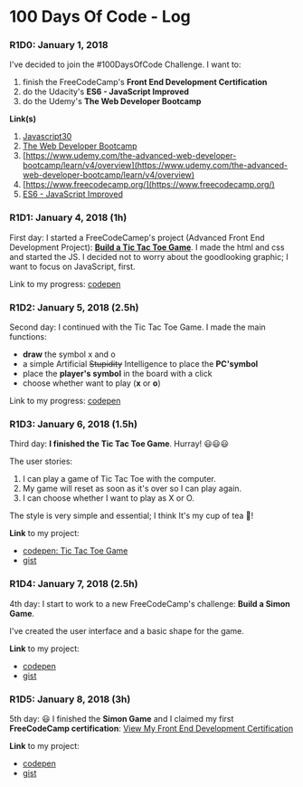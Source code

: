 # 100 Days Of Code - Log

### R1D0: January 1, 2018

I've decided to join the #100DaysOfCode Challenge.
I want to:
1. finish the FreeCodeCamp's **Front End Development Certification**
2. do the Udacity's **ES6 - JavaScript Improved** 
3. do the Udemy's **The Web Developer Bootcamp**

**Link(s)**
1. [Javascript30](https://javascript30.com/)
2. [The Web Developer Bootcamp](https://www.udemy.com/the-web-developer-bootcamp/learn/v4/overview)
3. [https://www.udemy.com/the-advanced-web-developer-bootcamp/learn/v4/overview](https://www.udemy.com/the-advanced-web-developer-bootcamp/learn/v4/overview)
4. [https://www.freecodecamp.org/](https://www.freecodecamp.org/)
5. [ES6 - JavaScript Improved](https://eu.udacity.com/course/es6-javascript-improved--ud356)

### R1D1: January 4, 2018 (1h)

First day: I started a FreeCodeCamep's project (Advanced Front End Development Project): **[Build a Tic Tac Toe Game](https://www.freecodecamp.org/challenges/build-a-tic-tac-toe-game)**.
I made the html and css and started the JS.
I decided not to worry about the goodlooking graphic; I want to focus on JavaScript, first.

Link to my progress: [codepen](https://codepen.io/el3um4s/pen/rpGwdL)


### R1D2: January 5, 2018 (2.5h)

Second day: I continued with the Tic Tac Toe Game. I made the main functions:
* **draw** the symbol x and o
* a simple Artificial ~~Stupidity~~ Intelligence to place the **PC'symbol**
* place the **player's symbol** in the board with a click
* choose whether want to play (**x** or **o**)

Link to my progress: [codepen](https://codepen.io/el3um4s/pen/rpGwdL)

### R1D3: January 6, 2018 (1.5h)

Third day: **I finished the Tic Tac Toe Game**. Hurray! :smiley::smiley::smiley:

The user stories:
1. I can play a game of Tic Tac Toe with the computer.
2. My game will reset as soon as it's over so I can play again.
3. I can choose whether I want to play as X or O.

The style is very simple and essential; I think It's my cup of tea :tea:!  

**Link** to my project:
  * [codepen: Tic Tac Toe Game](https://s.codepen.io/el3um4s/debug/rpGwdL/bYrdyGqqaqZA)
  * [gist](https://gist.github.com/el3um4s/da57b8adfd92039d00a63d23129f14f3)

### R1D4: January 7, 2018 (2.5h)

4th day: I start to work to a new FreeCodeCamp's challenge: **Build a Simon Game**.

I've created the user interface and a basic shape for the game.

**Link** to my project: 
  * [codepen](https://codepen.io/el3um4s/full/mppddR/)
  * [gist](https://gist.github.com/el3um4s/0c623392e4b1479e8afe81a838ceaa43)

### R1D5: January 8, 2018 (3h)

5th day: :smiley: I finished the **Simon Game** and I claimed my first **FreeCodeCamp certification**: [View My Front End Development Certification](https://www.freecodecamp.org/el3um4s/front-end-certification)

**Link** to my project:
  * [codepen](https://codepen.io/el3um4s/full/mppddR/)
  * [gist](https://gist.github.com/el3um4s/0c623392e4b1479e8afe81a838ceaa43)
